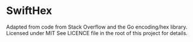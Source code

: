 # SwiftHex

Adapted from code from Stack Overflow and the Go encoding/hex library.
Licensed under MIT See LICENCE file in the root of this project for details.
